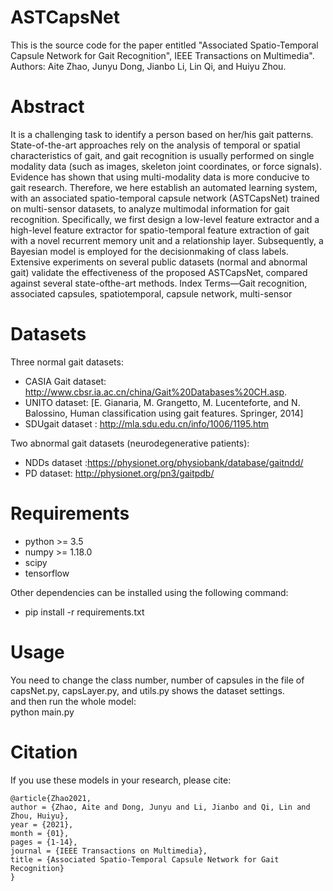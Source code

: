 # ASTCapsNet
 This is the source code for the paper entitled "Associated Spatio-Temporal Capsule Network for Gait Recognition", IEEE Transactions on Multimedia".
Authors: Aite Zhao, Junyu Dong, Jianbo Li, Lin Qi, and Huiyu Zhou.

# Abstract
It is a challenging task to identify a person based on her/his gait patterns. State-of-the-art approaches rely on the analysis of temporal or spatial characteristics of gait, and gait recognition is usually performed on single modality data (such as images, skeleton joint coordinates, or force signals). Evidence has shown that using multi-modality data is more conducive to gait research. Therefore, we here establish an automated learning system, with an associated spatio-temporal capsule network (ASTCapsNet) trained on multi-sensor datasets, to analyze multimodal information for gait recognition. Specifically, we first design a low-level feature extractor and a high-level feature extractor for spatio-temporal feature extraction of gait with a novel recurrent memory unit and a relationship layer. Subsequently, a Bayesian model is employed for the decisionmaking of class labels. Extensive experiments on several public datasets (normal and abnormal gait) validate the effectiveness of the proposed ASTCapsNet, compared against several state-ofthe-art methods.
Index Terms—Gait recognition, associated capsules, spatiotemporal, capsule network, multi-sensor

# Datasets
Three normal gait datasets: 
- CASIA Gait dataset: http://www.cbsr.ia.ac.cn/china/Gait%20Databases%20CH.asp.
- UNITO dataset: [E. Gianaria, M. Grangetto, M. Lucenteforte, and N. Balossino, Human classification using gait features. Springer, 2014]
- SDUgait dataset :  http://mla.sdu.edu.cn/info/1006/1195.htm

Two abnormal gait datasets (neurodegenerative patients):
- NDDs dataset :https://physionet.org/physiobank/database/gaitndd/
-  PD dataset: http://physionet.org/pn3/gaitpdb/


# Requirements
- python >= 3.5
- numpy >= 1.18.0
- scipy
- tensorflow

Other dependencies can be installed using the following command:  
- pip install -r requirements.txt  

# Usage
You need to change the class number, number of capsules in the file of capsNet.py, capsLayer.py, and utils.py shows the dataset settings.  
and then run the whole model:   
python main.py  




# Citation
If you use these models in your research, please cite:
```
@article{Zhao2021,  
author = {Zhao, Aite and Dong, Junyu and Li, Jianbo and Qi, Lin and Zhou, Huiyu},  
year = {2021},  
month = {01},  
pages = {1-14},  
journal = {IEEE Transactions on Multimedia},   
title = {Associated Spatio-Temporal Capsule Network for Gait Recognition}  
}  
```

